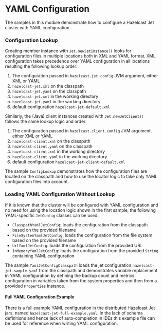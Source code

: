 # YAML Configuration

The samples in this module demonstrate how to configure a Hazelcast Jet cluster with YAML configuration.

### Configuration Lookup

Creating member instance with `Jet.newJetInstance()` looks for configuration files
in multiple locations both in XML and YAML format. XML configuration takes precedence
over YAML configuration in all locations resulting the following lookup order:
1. The configuration passed in `hazelcast.jet.config` JVM argument, either XML or YAML
2. `hazelcast-jet.xml` on the classpath
3. `hazelcast-jet.yaml` on the classpath
4. `hazelcast-jet.xml` in the working directory
5. `hazelcast-jet.yaml` in the working directory
6. default configuration `hazelcast-jet-default.xml`

Similarly, the (Java) client instances created with `Jet.newJetClient()` follows
the same lookup logic and order:
1. The configuration passed in `hazelcast.client.config` JVM argument, either XML or YAML
2. `hazelcast-client.xml` on the classpath
3. `hazelcast-client.yaml` on the classpath
4. `hazelcast-client.xml` in the working directory
5. `hazelcast-client.yaml` in the working directory
6. default configuration `hazelcast-jet-client-default.xml`

The sample `ConfigLookup` demonstrates how the configuration files are located on the classpath and 
how to use the locator logic to take only YAML configuration files into account. 

### Loading YAML Configuration Without Lookup

If it is known that the cluster will be configured with YAML configuration and no need for using the location 
logic shown in the first sample, the following YAML-specific `JetConfig` classes can be used:
- `ClasspathYamlJetConfig`: loads the configuration from the classpath based on the provided filename
- `FileSystemYamlJetConfig`: loads the configuration from the file system based on the provided filename
- `UrlYamlJetConfig`: loads the configuration from the provided URL
- `InMemoryYamlJetConfig`: loads the configuration from the provided `String` containing YAML configuration 

The sample `YamlJetConfigClasspath` loads the jet configuration `hazelcast-jet-sample.yaml` from the classpath and 
demonstrates variable replacement in YAML configuration by defining the backup count and metrics configuration
in variables taken from the system properties and then from a provided `Properties` instance.   

#### Full YAML Configuration Example

There is a full example YAML configuration in the distributed Hazelcast Jet jars, named `hazelcast-jet-full-example.yaml`.
In the lack of schema definitions and hence lack of auto-completion in IDEs this example file can be used
for reference when writing YAML configuration.
